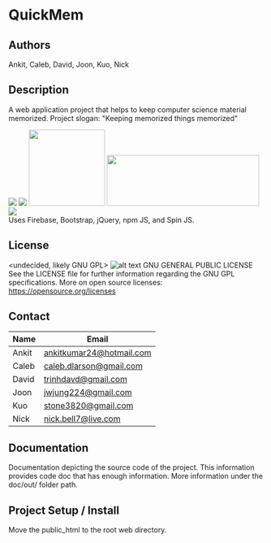 # QuickMem

## Authors
Ankit, Caleb, David, Joon, Kuo, Nick

## Description
A web application project that helps to keep computer science material memorized. Project slogan: "Keeping memorized things memorized"

<img src="http://firebase.github.io/firebase-simple-login/img/firebase_os_logo.png">
<img src="http://bmdm.com/wp-content/uploads/bootstrap.png">
<img src="https://pbs.twimg.com/profile_images/59268975/jquery_avatar_400x400.png" height="150" width="150">
<img src="https://www.npmjs.com/static/images/npm-logo.svg" height="100" width="300">
<img src="http://spin.js.org/assets/preview.jpg">
<br>
Uses Firebase, Bootstrap, jQuery, npm JS, and Spin JS.

## License
<undecided, likely GNU GPL>
![alt text](http://www.gnu.org/graphics/heckert_gnu.small.png "LICENSE GNU GNPL Logo")
GNU GENERAL PUBLIC LICENSE
See the LICENSE file for further information regarding the GNU GPL specifications.
More on open source licenses: https://opensource.org/licenses

## Contact
Name | Email
--- | ---
Ankit | ankitkumar24@hotmail.com
Caleb | caleb.dlarson@gmail.com
David | trinhdavd@gmail.com
Joon | jwjung224@gmail.com
Kuo | stone3820@gmail.com
Nick | nick.bell7@live.com

## Documentation
Documentation depicting the source code of the project. This information provides code doc that has enough information. More information under the doc/out/ folder path.

## Project Setup / Install
Move the public_html to the root web directory.

